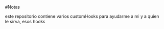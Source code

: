 #Notas 

este repositorio contiene varios customHooks para ayudarme a mi y a quien le sirva, esos hooks
